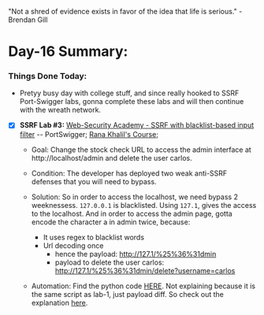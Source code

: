 "Not a shred of evidence exists in favor of the idea that life is serious." - Brendan Gill

# Day-16 Summary:

### Things Done Today: 

- Pretyy busy day with college stuff, and since really hooked to SSRF Port-Swigger labs, gonna complete these labs and will then continue with the wreath network. 

- [X] **SSRF Lab #3:** [Web-Security Academy - SSRF with blacklist-based input filter](https://portswigger.net/web-security/ssrf/lab-ssrf-with-blacklist-filter) -- PortSwigger; [Rana Khalil's Course](https://ranakhalil.teachable.com/);

  - Goal: Change the stock check URL to access the admin interface at http://localhost/admin and delete the user carlos. 
  - Condition: The developer has deployed two weak anti-SSRF defenses that you will need to bypass. 
  - Solution: So in order to access the localhost, we need bypass 2 weeknessess. `127.0.0.1` is blacklisted. Using `127.1`, gives the access to the localhost. And in order to access the admin page, gotta encode the character a in admin twice, because:
    - It uses regex to blacklist words
    - Url decoding once
      - hence the payload: http://127.1/%25%36%31dmin
      - payload to delete the user carlos: http://127.1/%25%36%31dmin/delete?username=carlos

  - Automation: Find the python code [HERE](/Python/SSRF-lab3.py). Not explaining because it is the same script as lab-1, just payload diff. So check out the explanation [here](/Days/Day14.md).

